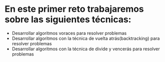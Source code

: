 # En este primer reto trabajaremos sobre las siguientes técnicas:
- Desarrollar algoritmos voraces para resolver problemas
- Desarrollar algoritmos con la técnica de vuelta atrás(backtracking) para resolver problemas
- Desarrollar algoritmos con la técnica de divide y vencerás para resolver problemas